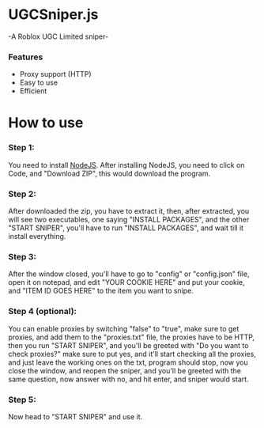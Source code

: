 # UGCSniper.js
-A Roblox UGC Limited sniper-

### Features
* Proxy support (HTTP)
* Easy to use
* Efficient

# How to use
### Step 1:
You need to install [NodeJS](https://nodejs.org/en/download). After installing NodeJS, you need to click on Code, and "Download ZIP", this would download the program.

### Step 2:
After downloaded the zip, you have to extract it, then, after extracted, you will see two executables, one saying "INSTALL PACKAGES", and the other "START SNIPER", you'll have to run "INSTALL PACKAGES", and wait till it install everything.

### Step 3:
After the window closed, you'll have to go to "config" or "config.json" file, open it on notepad, and edit "YOUR COOKIE HERE" and put your cookie, and "ITEM ID GOES HERE" to the item you want to snipe.

### Step 4 (optional):
You can enable proxies by switching "false" to "true", make sure to get proxies, and add them to the "proxies.txt" file, the proxies have to be HTTP, then you run "START SNIPER", and you'll be greeted with "Do you want to check proxies?" make sure to put yes, and it'll start checking all the proxies, and just leave the working ones on the txt, program should stop, now you close the window, and reopen the sniper, and you'll be greeted with the same question, now answer with no, and hit enter, and sniper would start.

### Step 5:
Now head to "START SNIPER" and use it.
